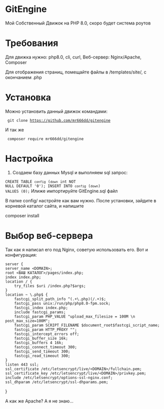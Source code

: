 # GitEngine
Мой Собственный Движок на PHP 8.0, скоро будет система роутов
# Требования
Для движка нужно: php8.0, cli, curl, Веб-сервер: Nginx/Apache, Composer

Для отображения страниц, помещайте файлы в /templates/site/, с окончанием .php

# Установка

Можно установить данный движок командами:

<code> git clone https://github.com/mr666dd/gitengine </code>

И так же

<code> composer require mr666dd/gitengine </code>

# Настройка
1. Создаем базу данных Mysql и выполняем sql запрос:

<code>CREATE TABLE `config` (`down` int NOT NULL DEFAULT '0');
	INSERT INTO `config` (`down`) VALUES (0);</code>
Илиже импортируйте GitEngine.sql файл

В папке config/ настройте как вам нужно. 
После установки, зайдите в корневой каталог сайта, и напишите

composer install

# Выбор веб-сервера

  Так как я написал его под Nginx, советую использовать его. Вот и конфигурация:
  
 
	
	server {
	server_name <DOMAIN>;
	root <ВАШ КАТАЛОГ>/pages/index.php;
	index index.php;
    location / {
        try_files $uri /index.php?$args;
    }
    location ~ \.php$ {
        fastcgi_split_path_info ^(.+\.php)(/.+)$;
        fastcgi_pass unix:/run/php/php8.0-fpm.sock;
        fastcgi_index index.php;
        include fastcgi_params;
        fastcgi_param PHP_VALUE "upload_max_filesize = 100M \n post_max_size=100M";
        fastcgi_param SCRIPT_FILENAME $document_root$fastcgi_script_name;
        fastcgi_param HTTP_PROXY "";
        fastcgi_intercept_errors off;
        fastcgi_buffer_size 16k;
        fastcgi_buffers 4 16k;
        fastcgi_connect_timeout 300;
        fastcgi_send_timeout 300;
        fastcgi_read_timeout 300;
    }
    listen 443 ssl; 
    ssl_certificate /etc/letsencrypt/live/<DOMAIN>/fullchain.pem; 
    ssl_certificate_key /etc/letsencrypt/live/<DOMAIN>/privkey.pem;
    include /etc/letsencrypt/options-ssl-nginx.conf;
    ssl_dhparam /etc/letsencrypt/ssl-dhparams.pem; 
}
	

А как же Apache? А я не знаю...
